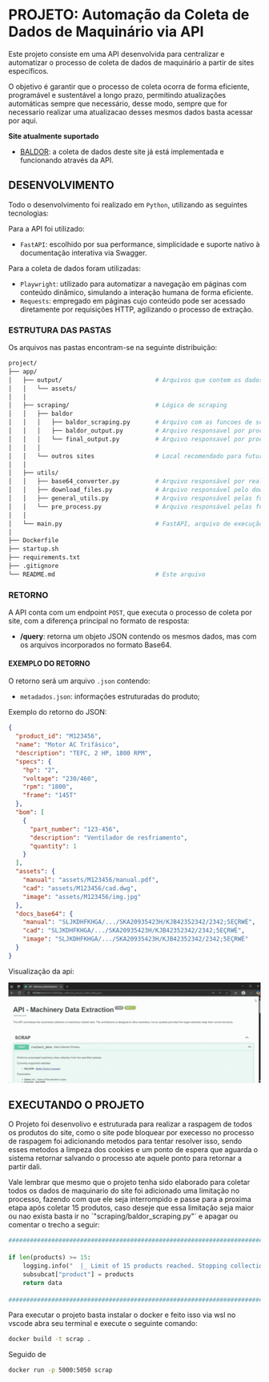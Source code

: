 
# PROJETO: Automação da Coleta de Dados de Maquinário via API

Este projeto consiste em uma API desenvolvida para centralizar e automatizar o processo de coleta de dados de maquinário a partir de sites específicos. 

O objetivo é garantir que o processo de coleta ocorra de forma eficiente, programável e sustentável a longo prazo, permitindo atualizações automáticas sempre que necessário, desse modo, sempre que for necessario realizar uma atualizacao desses mesmos dados basta acessar por aqui.

**Site atualmente suportado**

- [BALDOR](https://www.baldor.com/): a coleta de dados deste site já está implementada e funcionando através da API.

## DESENVOLVIMENTO

Todo o desenvolvimento foi realizado em `Python`, utilizando as seguintes tecnologias:

Para a API foi utilizado:

- `FastAPI`: escolhido por sua performance, simplicidade e suporte nativo à documentação interativa via Swagger.

Para a coleta de dados foram utilizadas:

- `Playwright`: utilizado para automatizar a navegação em páginas com conteúdo dinâmico, simulando a interação humana de forma eficiente.
- `Requests`: empregado em páginas cujo conteúdo pode ser acessado diretamente por requisições HTTP, agilizando o processo de extração.

### ESTRUTURA DAS PASTAS

Os arquivos nas pastas encontram-se na seguinte distribuição: 

```bash
project/
├── app/
│   ├── output/                          # Arquivos que contem os dados gerados pelo sistema 
│   │   └── assets/
│   │
│   ├── scraping/                        # Lógica de scraping
│   │   ├── baldor
│   │   │   ├── baldor_scraping.py       # Arquivo com as funcoes de scraping do site da baldor
│   │   │   ├── baldor_output.py         # Arquivo responsavel por processar e retornar a saida solicitada
│   │   │   └── final_output.py          # Arquivo responsavel por processar e retornar a saida final da apo
│   │   │   
│   │   └── outros sites                 # Local recomendado para futuros sites raspados
│   │
│   ├── utils/
│   │   ├── base64_converter.py          # Arquivo responsável por realizar o code e encode dos dados de base64 
│   │   ├── download_files.py            # Arquivo responsável pelo download dos dados na pasta especificada
│   │   ├── general_utils.py             # Arquivo responsável pelas funcoes basicas como logs, checkpoints entre outras
│   │   └── pre_process.py               # Arquivo responsável pelas funcoes de pre-processamentos
│   │
│   └── main.py                          # FastAPI, arquivo de execução principal
│   
├── Dockerfile
├── startup.sh
├── requirements.txt
├── .gitignore
└── README.md                            # Este arquivo
```

### RETORNO

A API conta com um endpoint `POST`, que executa o processo de coleta por site, com a diferença principal no formato de resposta:

- **/query**: retorna um objeto JSON contendo os mesmos dados, mas com os arquivos incorporados no formato Base64.

#### EXEMPLO DO RETORNO

O retorno será um arquivo `.json` contendo:

- `metadados.json`: informações estruturadas do produto;

Exemplo do retorno do JSON:

```json
{
  "product_id": "M123456",
  "name": "Motor AC Trifásico",
  "description": "TEFC, 2 HP, 1800 RPM",
  "specs": {
    "hp": "2",
    "voltage": "230/460",
    "rpm": "1800",
    "frame": "145T"
  },
  "bom": [
    {
      "part_number": "123-456",
      "description": "Ventilador de resfriamento",
      "quantity": 1
    }
  ],
  "assets": {
    "manual": "assets/M123456/manual.pdf",
    "cad": "assets/M123456/cad.dwg",
    "image": "assets/M123456/img.jpg"
  },
  "docs_base64": {
    "manual": "SLJKDHFKHGA/.../SKA20935423H/KJB42352342/2342;5EÇRWÉ",
    "cad": "SLJKDHFKHGA/.../SKA20935423H/KJB42352342/2342;5EÇRWÉ",
    "image": "SLJKDHFKHGA/.../SKA20935423H/KJB42352342/2342;5EÇRWÉ"
  }
}
```

Visualização da api:

![alt text](app/data/api_example.gif) 

## EXECUTANDO O PROJETO

O Projeto foi desenvolivo e estruturada para realizar a raspagem de todos os produtos do site, como o site pode bloquear por execesso no processo de raspagem foi adicionando metodos para tentar resolver isso, sendo esses metodos a limpeza dos cookies e um ponto de espera que aguarda o sistema retornar salvando o processo ate aquele ponto para retornar a partir dali.

Vale lembrar que mesmo que o projeto tenha sido elaborado para coletar todos os dados de maquinario do site foi adicionado uma limitação no processo, fazendo com que ele seja interrompido e passe para a proxima etapa após coletar 15 produtos, caso deseje que essa limitação seja maior ou nao exista basta ir no ´"scraping/baldor_scraping.py"´ e apagar ou comentar o trecho a seguir:

```python
########################################################################

if len(products) >= 15:
    logging.info("  |_ Limit of 15 products reached. Stopping collection.")
    subsubcat["product"] = products
    return data 

########################################################################
```

Para executar o projeto basta instalar o docker e feito isso via wsl no vscode abra seu terminal e execute o seguinte comando: 
```bash
docker build -t scrap .
```
Seguido de 
```bash
docker run -p 5000:5050 scrap
```


